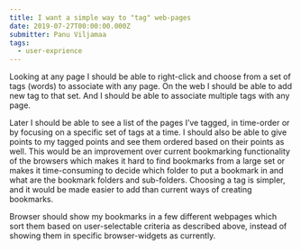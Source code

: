 ```yaml
---
title: I want a simple way to "tag" web-pages
date: 2019-07-27T00:00:00.000Z
submitter: Panu Viljamaa
tags:
  - user-exprience
---
```


Looking at any page I should be able to right-click and choose from a set of tags (words) to associate with any page. On the web I should be able to add new tag to that set. And I should be able to associate multiple tags with any page.

Later I should be able to see a list of the pages I’ve tagged, in time-order or by focusing on a specific set of tags at a time. I should also be able to give points to my tagged points and see them ordered based on their points as well. This would be an improvement over current bookmarking functionality of the browsers which makes it hard to find bookmarks from a large set or makes it time-consuming to decide which folder to put a bookmark in and what are the bookmark folders and sub-folders. Choosing a tag is simpler, and it would be made easier to add than current ways of creating bookmarks.

Browser should show my bookmarks in a few different webpages which sort them based on user-selectable criteria as described above, instead of showing them in specific browser-widgets as currently.

